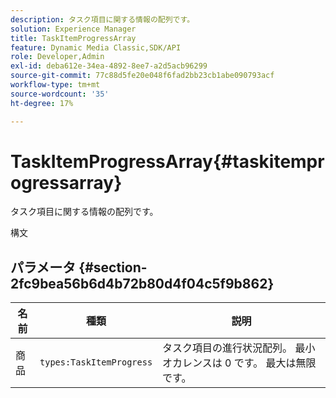 ```yaml
---
description: タスク項目に関する情報の配列です。
solution: Experience Manager
title: TaskItemProgressArray
feature: Dynamic Media Classic,SDK/API
role: Developer,Admin
exl-id: deba612e-34ea-4892-8ee7-a2d5acb96299
source-git-commit: 77c88d5fe20e048f6fad2bb23cb1abe090793acf
workflow-type: tm+mt
source-wordcount: '35'
ht-degree: 17%

---
```


# TaskItemProgressArray{#taskitemprogressarray}

タスク項目に関する情報の配列です。

構文

## パラメータ {#section-2fc9bea56b6d4b72b80d4f04c5f9b862}

| 名前 | 種類 | 説明 |
|---|---|---|
| 商品 | `types:TaskItemProgress` | タスク項目の進行状況配列。 最小オカレンスは 0 です。 最大は無限です。 |
